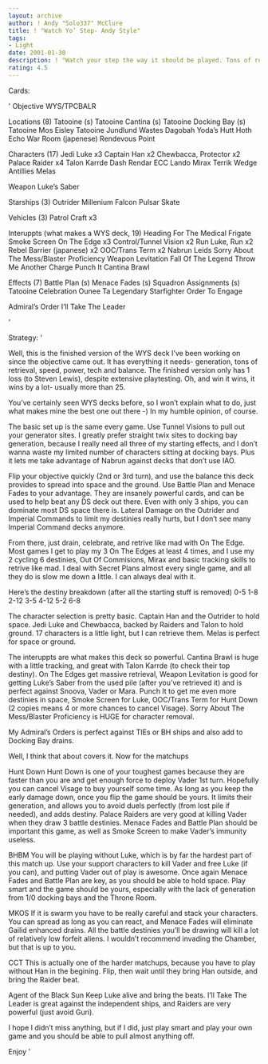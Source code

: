 ```yaml
---
layout: archive
author: ! Andy "Solo337" McClure
title: ! "Watch Yo’ Step- Andy Style"
tags:
- Light
date: 2001-01-30
description: ! "Watch your step the way it should be played. Tons of retrieval, plenty of speed, no Kessel Runs (too much work), and plenty of teched out interuppts that can come from lost pile."
rating: 4.5
---
```

Cards: 

'
Objective
WYS/TPCBALR

Locations (8)
Tatooine (s)
Tatooine Cantina (s)
Tatooine Docking Bay (s)
Tatooine Mos Eisley
Tatooine Jundlund Wastes
Dagobah Yoda’s Hutt
Hoth Echo War Room (japenese)
Rendevous Point

Characters (17)
Jedi Luke x3
Captain Han x2
Chewbacca, Protector x2
Palace Raider x4
Talon Karrde
Dash Rendar
ECC Lando
Mirax Terrik
Wedge Antillies
Melas

Weapon
Luke’s Saber

Starships (3)
Outrider
Millenium Falcon
Pulsar Skate

Vehicles (3)
Patrol Craft x3

Interuppts (what makes a WYS deck, 19)
Heading For The Medical Frigate
Smoke Screen
On The Edge x3
Control/Tunnel Vision x2
Run Luke, Run x2
Rebel Barrier (japanese) x2
OOC/Trans Term x2
Nabrun Leids
Sorry About The Mess/Blaster Proficiency
Weapon Levitation
Fall Of The Legend
Throw Me Another Charge
Punch It
Cantina Brawl

Effects (7)
Battle Plan (s)
Menace Fades (s)
Squadron Assignments (s)
Tatooine Celebration
Ounee Ta
Legendary Starfighter
Order To Engage

Admiral’s Order
I’ll Take The Leader

'

Strategy: '


Well, this is the finished version of the WYS deck I’ve been working on since the objective came out. It has everything it needs- generation, tons of retrieval, speed, power, tech and balance. The finished version only has 1 loss (to Steven Lewis), despite extensive playtesting. Oh, and win it wins, it wins by a lot- usually more than 25.

You’ve certainly seen WYS decks before, so I won’t explain what to do, just what makes mine the best one out there -) In my humble opinion, of course.

The basic set up is the same every game. Use Tunnel Visions to pull out your generator sites. I greatly prefer straight twix sites to docking bay generation, because I really need all three of my starting effects, and I don’t wanna waste my limited number of characters sitting at docking bays. Plus it lets me take advantage of Nabrun against decks that don’t use IAO.

Flip your objective quickly (2nd or 3rd turn), and use the balance this deck provides to spread into space and the ground. Use Battle Plan and Menace Fades to your advantage. They are insanely powerful cards, and can be used to help beat any DS deck out there. Even with only 3 ships, you can dominate most DS space there is. Lateral Damage on the Outrider and Imperial Commands to limit my destinies really hurts, but I don’t see many Imperial Command decks anymore.

From there, just drain, celebrate, and retrive like mad with On The Edge. Most games I get to play my 3 On The Edges at least 4 times, and I use my 2 cycling 6 destinies, Out Of Commisions, Mirax and basic tracking skills to retrive like mad. I deal with Secret Plans almost every single game, and all they do is slow me down a little. I can always deal with it.

Here’s the destiny breakdown (after all the starting stuff is removed)
0-5
1-8
2-12
3-5
4-12
5-2
6-8

The character selection is pretty basic. Captain Han and the Outrider to hold space. Jedi Luke and Chewbacca, backed by Raiders and Talon to hold ground. 17 characters is a little light, but I can retrieve them. Melas is perfect for space or ground.

The interuppts are what makes this deck so powerful. Cantina Brawl is huge with a little tracking, and great with Talon Karrde (to check their top destiny). On The Edges get massive retrieval, Weapon Levitation is good for getting Luke’s Saber from the used pile (after you’ve retrieved it) and is perfect against Snoova, Vader or Mara. Punch It to get me even more destinies in space, Smoke Screen for Luke, OOC/Trans Term for Hunt Down (2 copies means 4 or more chances to cancel Visage). Sorry About The Mess/Blaster Proficiency is HUGE for character removal.

My Admiral’s Orders is perfect against TIEs or BH ships and also add to Docking Bay drains.



Well, I think that about covers it. Now for the matchups

Hunt Down Hunt Down is one of your toughest games because they are faster than you are and get enough force to deploy Vader 1st turn. Hopefully you can cancel Visage to buy yourself some time. As long as you keep the early damage down, once you flip the game should be yours. It limits their generation, and allows you to avoid duels perfectly (from lost pile if needed), and adds destiny. Palace Raiders are very good at killing Vader when they draw 3 battle destinies. Menace Fades and Battle Plan should be important this game, as well as Smoke Screen to make Vader’s immunity useless.

BHBM You will be playing without Luke, which is by far the hardest part of this match up. Use your support characters to kill Vader and free Luke (if you can), and putting Vader out of play is awesome. Once again Menace Fades and Battle Plan are key, as you should be able to hold space. Play smart and the game should be yours, especially with the lack of generation from 1/0 docking bays and the Throne Room.

MKOS If it is swarm you have to be really careful and stack your characters. You can spread as long as you can react, and Menace Fades will eliminate Gailid enhanced drains. All the battle destinies you’ll be drawing will kill a lot of relatively low forfeit aliens. I wouldn’t recommend invading the Chamber, but that is up to you.

CCT This is actually one of the harder matchups, because you have to play without Han in the begining. Flip, then wait until they bring Han outside, and bring the Raider beat.

Agent of the Black Sun Keep Luke alive and bring the beats. I’ll Take The Leader is great against the independent ships, and Raiders are very powerful (just avoid Guri).

I hope I didn’t miss anything, but if I did, just play smart and play your own game and you should be able to pull almost anything off.

Enjoy
'
